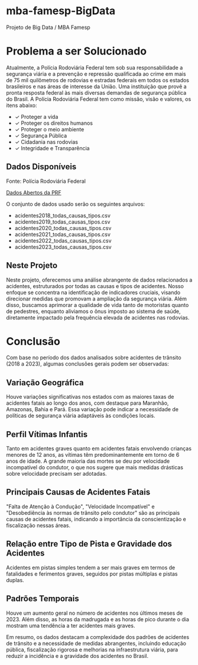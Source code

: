 # mba-famesp-BigData
Projeto de Big Data / MBA Famesp
# Problema a ser Solucionado

Atualmente, a Polícia Rodoviária Federal tem sob sua responsabilidade a segurança viária e a prevenção e repressão qualificada ao crime em mais de 75 mil quilômetros de rodovias e estradas federais em todos os estados brasileiros e nas áreas de interesse da União. Uma instituição que provê a pronta resposta federal às mais diversas demandas de segurança pública do Brasil. A Polícia Rodoviária Federal tem como missão, visão e valores, os itens abaixo:

- ✓ Proteger a vida
- ✓ Proteger os direitos humanos
- ✓ Proteger o meio ambiente
- ✓ Segurança Pública
- ✓ Cidadania nas rodovias
- ✓ Integridade e Transparência


## Dados Disponíveis

Fonte: Polícia Rodoviária Federal

[Dados Abertos da PRF](https://www.gov.br/prf/pt-br/acesso-a-informacao/dados-abertos/dados-abertos-da-prf)

O conjunto de dados usado serão os seguintes arquivos:

- acidentes2018_todas_causas_tipos.csv
- acidentes2019_todas_causas_tipos.csv
- acidentes2020_todas_causas_tipos.csv
- acidentes2021_todas_causas_tipos.csv
- acidentes2022_todas_causas_tipos.csv
- acidentes2023_todas_causas_tipos.csv


## Neste Projeto

Neste projeto, oferecemos uma análise abrangente de dados relacionados a acidentes, estruturados por todas as causas e tipos de acidentes. Nosso enfoque se concentra na identificação de indicadores cruciais, visando direcionar medidas que promovam a ampliação da segurança viária. Além disso, buscamos aprimorar a qualidade de vida tanto de motoristas quanto de pedestres, enquanto aliviamos o ônus imposto ao sistema de saúde, diretamente impactado pela frequência elevada de acidentes nas rodovias.

# Conclusão

Com base no período dos dados analisados sobre acidentes de trânsito (2018 a 2023), algumas conclusões gerais podem ser observadas:

## Variação Geográfica

Houve variações significativas nos estados com as maiores taxas de acidentes fatais ao longo dos anos, com destaque para Maranhão, Amazonas, Bahia e Pará. Essa variação pode indicar a necessidade de políticas de segurança viária adaptáveis às condições locais.

## Perfil Vítimas Infantis

Tanto em acidentes graves quanto em acidentes fatais envolvendo crianças menores de 12 anos, as vítimas têm predominantemente em torno de 6 anos de idade. A grande maioria das mortes se deu por velocidade incompatível do condutor, o que nos sugere que mais medidas drásticas sobre velocidade precisam ser adotadas.

## Principais Causas de Acidentes Fatais

"Falta de Atenção à Condução", "Velocidade Incompatível" e "Desobediência às normas de trânsito pelo condutor" são as principais causas de acidentes fatais, indicando a importância da conscientização e fiscalização nessas áreas.

## Relação entre Tipo de Pista e Gravidade dos Acidentes

Acidentes em pistas simples tendem a ser mais graves em termos de fatalidades e ferimentos graves, seguidos por pistas múltiplas e pistas duplas.

## Padrões Temporais

Houve um aumento geral no número de acidentes nos últimos meses de 2023. Além disso, as horas da madrugada e as horas de pico durante o dia mostram uma tendência a ter acidentes mais graves.

Em resumo, os dados destacam a complexidade dos padrões de acidentes de trânsito e a necessidade de medidas abrangentes, incluindo educação pública, fiscalização rigorosa e melhorias na infraestrutura viária, para reduzir a incidência e a gravidade dos acidentes no Brasil.
